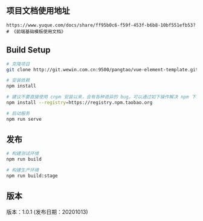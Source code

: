 ## 项目文档使用地址
```
https://www.yuque.com/docs/share/ff95b0c6-f59f-453f-b6b8-10bf551efb53?# 《前端基础模板使用文档》

```

## Build Setup

```bash
# 克隆项目
git clone http://git.wewin.com.cn:9500/pangtao/vue-element-template.git

# 安装依赖 
npm install

# 建议不要直接使用 cnpm 安装以来，会有各种诡异的 bug。可以通过如下操作解决 npm 下载速度慢的问题
npm install --registry=https://registry.npm.taobao.org

# 启动服务
npm run serve
```


## 发布

```bash
# 构建测试环境
npm run build

# 构建生产环境
npm run build:stage
```

## 版本
版本：1.0.1 (发布日期：20201013)
